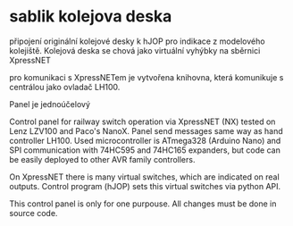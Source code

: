# sablik kolejova deska

připojení originální kolejové desky k hJOP pro indikace z modelového kolejiště.
Kolejová deska se chová jako virtuální vyhýbky na sběrnici XpressNET

pro komunikaci s XpressNETem je vytvořena knihovna, která komunikuje
s centrálou jako ovladač LH100.

Panel je jednoúčelový

Control panel for railway switch operation via XpressNET (NX)
tested on Lenz LZV100 and Paco's NanoX. Panel send messages same way as hand controller LH100.
Used microcontroller is ATmega328 (Arduino Nano) and SPI communication with 74HC595 and 74HC165 expanders,
but code can be easily deployed to other AVR family controllers.

On XpressNET there is many virtual switches, which are indicated on real outputs.
Control program (hJOP) sets this virtual switches via python API.

This control panel is only for one purpouse. All changes must be done in source code.